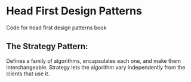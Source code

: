 # Head First Design Patterns
Code for head first design patterns book

## The Strategy Pattern:
Defines a family of algorithms, encapsulates each one, and make them interchangeable.
Strategy lets the algorithm vary independently from the clients that use it.
